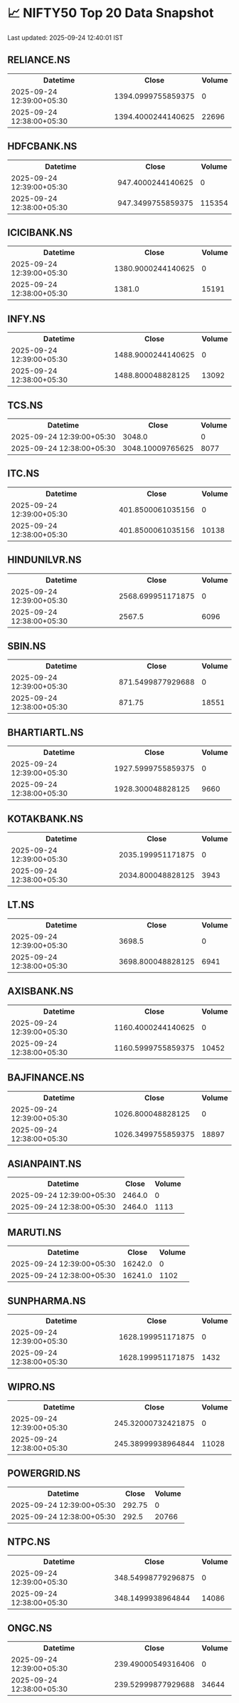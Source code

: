 # 📈 NIFTY50 Top 20 Data Snapshot

Last updated: 2025-09-24 12:40:01 IST

## RELIANCE.NS

<table>
  <tr><th>Datetime</th><th>Close</th><th>Volume</th></tr>
  <tr><td>2025-09-24 12:39:00+05:30</td><td>1394.0999755859375</td><td>0</td></tr>
  <tr><td>2025-09-24 12:38:00+05:30</td><td>1394.4000244140625</td><td>22696</td></tr>
</table>

## HDFCBANK.NS

<table>
  <tr><th>Datetime</th><th>Close</th><th>Volume</th></tr>
  <tr><td>2025-09-24 12:39:00+05:30</td><td>947.4000244140625</td><td>0</td></tr>
  <tr><td>2025-09-24 12:38:00+05:30</td><td>947.3499755859375</td><td>115354</td></tr>
</table>

## ICICIBANK.NS

<table>
  <tr><th>Datetime</th><th>Close</th><th>Volume</th></tr>
  <tr><td>2025-09-24 12:39:00+05:30</td><td>1380.9000244140625</td><td>0</td></tr>
  <tr><td>2025-09-24 12:38:00+05:30</td><td>1381.0</td><td>15191</td></tr>
</table>

## INFY.NS

<table>
  <tr><th>Datetime</th><th>Close</th><th>Volume</th></tr>
  <tr><td>2025-09-24 12:39:00+05:30</td><td>1488.9000244140625</td><td>0</td></tr>
  <tr><td>2025-09-24 12:38:00+05:30</td><td>1488.800048828125</td><td>13092</td></tr>
</table>

## TCS.NS

<table>
  <tr><th>Datetime</th><th>Close</th><th>Volume</th></tr>
  <tr><td>2025-09-24 12:39:00+05:30</td><td>3048.0</td><td>0</td></tr>
  <tr><td>2025-09-24 12:38:00+05:30</td><td>3048.10009765625</td><td>8077</td></tr>
</table>

## ITC.NS

<table>
  <tr><th>Datetime</th><th>Close</th><th>Volume</th></tr>
  <tr><td>2025-09-24 12:39:00+05:30</td><td>401.8500061035156</td><td>0</td></tr>
  <tr><td>2025-09-24 12:38:00+05:30</td><td>401.8500061035156</td><td>10138</td></tr>
</table>

## HINDUNILVR.NS

<table>
  <tr><th>Datetime</th><th>Close</th><th>Volume</th></tr>
  <tr><td>2025-09-24 12:39:00+05:30</td><td>2568.699951171875</td><td>0</td></tr>
  <tr><td>2025-09-24 12:38:00+05:30</td><td>2567.5</td><td>6096</td></tr>
</table>

## SBIN.NS

<table>
  <tr><th>Datetime</th><th>Close</th><th>Volume</th></tr>
  <tr><td>2025-09-24 12:39:00+05:30</td><td>871.5499877929688</td><td>0</td></tr>
  <tr><td>2025-09-24 12:38:00+05:30</td><td>871.75</td><td>18551</td></tr>
</table>

## BHARTIARTL.NS

<table>
  <tr><th>Datetime</th><th>Close</th><th>Volume</th></tr>
  <tr><td>2025-09-24 12:39:00+05:30</td><td>1927.5999755859375</td><td>0</td></tr>
  <tr><td>2025-09-24 12:38:00+05:30</td><td>1928.300048828125</td><td>9660</td></tr>
</table>

## KOTAKBANK.NS

<table>
  <tr><th>Datetime</th><th>Close</th><th>Volume</th></tr>
  <tr><td>2025-09-24 12:39:00+05:30</td><td>2035.199951171875</td><td>0</td></tr>
  <tr><td>2025-09-24 12:38:00+05:30</td><td>2034.800048828125</td><td>3943</td></tr>
</table>

## LT.NS

<table>
  <tr><th>Datetime</th><th>Close</th><th>Volume</th></tr>
  <tr><td>2025-09-24 12:39:00+05:30</td><td>3698.5</td><td>0</td></tr>
  <tr><td>2025-09-24 12:38:00+05:30</td><td>3698.800048828125</td><td>6941</td></tr>
</table>

## AXISBANK.NS

<table>
  <tr><th>Datetime</th><th>Close</th><th>Volume</th></tr>
  <tr><td>2025-09-24 12:39:00+05:30</td><td>1160.4000244140625</td><td>0</td></tr>
  <tr><td>2025-09-24 12:38:00+05:30</td><td>1160.5999755859375</td><td>10452</td></tr>
</table>

## BAJFINANCE.NS

<table>
  <tr><th>Datetime</th><th>Close</th><th>Volume</th></tr>
  <tr><td>2025-09-24 12:39:00+05:30</td><td>1026.800048828125</td><td>0</td></tr>
  <tr><td>2025-09-24 12:38:00+05:30</td><td>1026.3499755859375</td><td>18897</td></tr>
</table>

## ASIANPAINT.NS

<table>
  <tr><th>Datetime</th><th>Close</th><th>Volume</th></tr>
  <tr><td>2025-09-24 12:39:00+05:30</td><td>2464.0</td><td>0</td></tr>
  <tr><td>2025-09-24 12:38:00+05:30</td><td>2464.0</td><td>1113</td></tr>
</table>

## MARUTI.NS

<table>
  <tr><th>Datetime</th><th>Close</th><th>Volume</th></tr>
  <tr><td>2025-09-24 12:39:00+05:30</td><td>16242.0</td><td>0</td></tr>
  <tr><td>2025-09-24 12:38:00+05:30</td><td>16241.0</td><td>1102</td></tr>
</table>

## SUNPHARMA.NS

<table>
  <tr><th>Datetime</th><th>Close</th><th>Volume</th></tr>
  <tr><td>2025-09-24 12:39:00+05:30</td><td>1628.199951171875</td><td>0</td></tr>
  <tr><td>2025-09-24 12:38:00+05:30</td><td>1628.199951171875</td><td>1432</td></tr>
</table>

## WIPRO.NS

<table>
  <tr><th>Datetime</th><th>Close</th><th>Volume</th></tr>
  <tr><td>2025-09-24 12:39:00+05:30</td><td>245.32000732421875</td><td>0</td></tr>
  <tr><td>2025-09-24 12:38:00+05:30</td><td>245.38999938964844</td><td>11028</td></tr>
</table>

## POWERGRID.NS

<table>
  <tr><th>Datetime</th><th>Close</th><th>Volume</th></tr>
  <tr><td>2025-09-24 12:39:00+05:30</td><td>292.75</td><td>0</td></tr>
  <tr><td>2025-09-24 12:38:00+05:30</td><td>292.5</td><td>20766</td></tr>
</table>

## NTPC.NS

<table>
  <tr><th>Datetime</th><th>Close</th><th>Volume</th></tr>
  <tr><td>2025-09-24 12:39:00+05:30</td><td>348.54998779296875</td><td>0</td></tr>
  <tr><td>2025-09-24 12:38:00+05:30</td><td>348.1499938964844</td><td>14086</td></tr>
</table>

## ONGC.NS

<table>
  <tr><th>Datetime</th><th>Close</th><th>Volume</th></tr>
  <tr><td>2025-09-24 12:39:00+05:30</td><td>239.49000549316406</td><td>0</td></tr>
  <tr><td>2025-09-24 12:38:00+05:30</td><td>239.52999877929688</td><td>34644</td></tr>
</table>

